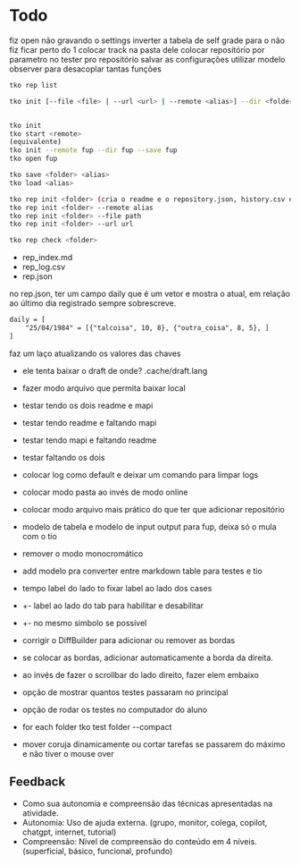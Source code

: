 # Todo

fiz open não gravando o settings
inverter a tabela de self grade para o não fiz ficar perto do 1
colocar track na pasta dele
colocar repositório por parametro no tester pro repositório salvar as configurações
utilizar modelo observer para desacoplar tantas funções

```bash
tko rep list

tko init [--file <file> | --url <url> | --remote <alias>] --dir <folder> --save <alias>


tko init
tko start <remote> 
(equivalente) 
tko init --remote fup --dir fup --save fup
tko open fup

tko save <folder> <alias>
tko load <alias>

tko rep init <folder> (cria o readme e o repository.json, history.csv e daily.json)
tko rep init <folder> --remote alias
tko rep init <folder> --file path
tko rep init <folder> --url url

tko rep check <folder>
```

- rep_index.md
- rep_log.csv
- rep.json

no rep.json, ter um campo daily que é um vetor e mostra o atual, em relação ao último dia registrado
sempre sobrescreve.

```txt
daily = [
    "25/04/1984" = [{"talcoisa", 10, 8}, {"outra_coisa", 8, 5}, ]
]

```

faz um laço atualizando os valores das chaves

- ele tenta baixar o draft de onde? .cache/draft.lang
- fazer modo arquivo que permita baixar local
- testar tendo os dois readme e mapi
- testar tendo readme e faltando mapi
- testar tendo mapi e faltando readme
- testar faltando os dois

- colocar log como default e deixar um comando para limpar logs
- colocar modo pasta ao invés de modo online
- colocar modo arquivo mais prático do que ter que adicionar repositório
- modelo de tabela e modelo de input output para fup, deixa só o mula com o tio
- remover o modo monocromático
- add modelo pra converter entre markdown table para testes e tio
- tempo label do lado to fixar label ao lado dos cases
- +- label ao lado do tab para habilitar e desabilitar
- +- no mesmo simbolo se possível

- corrigir o DiffBuilder para adicionar ou remover as bordas
- se colocar as bordas, adicionar automaticamente a borda da direita.
- ao invés de fazer o scrollbar do lado direito, fazer elem embaixo

- opção de mostrar quantos testes passaram no principal
- opção de rodar os testes no computador do aluno
- for each folder tko test folder --compact
- mover coruja dinamicamente ou cortar tarefas se passarem do máximo e não tiver o mouse over

## Feedback

- Como sua autonomia e compreensão das técnicas apresentadas na atividade.
- Autonomia: Uso de ajuda externa. (grupo, monitor, colega, copilot, chatgpt, internet, tutorial)
- Compreensão: Nível de compreensão do conteúdo em 4 níveis. (superficial, básico, funcional, profundo)
